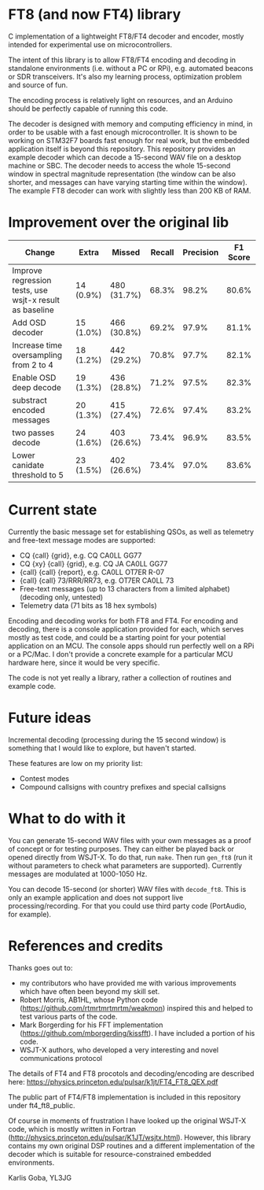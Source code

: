 # FT8 (and now FT4) library 

C implementation of a lightweight FT8/FT4 decoder and encoder, mostly intended for experimental use on microcontrollers.

The intent of this library is to allow FT8/FT4 encoding and decoding in standalone environments (i.e. without a PC or RPi), e.g. automated beacons or SDR transceivers. It's also my learning process, optimization problem and source of fun.

The encoding process is relatively light on resources, and an Arduino should be perfectly capable of running this code.

The decoder is designed with memory and computing efficiency in mind, in order to be usable with a fast enough microcontroller. It is shown to be working on STM32F7 boards fast enough for real work, but the embedded application itself is beyond this repository. This repository provides an example decoder which can decode a 15-second WAV file on a desktop machine or SBC. The decoder needs to access the whole 15-second window in spectral magnitude representation (the window can be also shorter, and messages can have varying starting time within the window). The example FT8 decoder can work with slightly less than 200 KB of RAM. 

# Improvement over the original lib

|Change|Extra|Missed|Recall|Precision|F1 Score|
|---|---|---|----|-----|----|
|Improve regression tests, use wsjt-x result as baseline|14 (0.9%)| 480 (31.7%) | 68.3% | 98.2% |80.6%|
|Add OSD decoder |15 (1.0%)|466 (30.8%) | 69.2% | 97.9%| 81.1%|
|Increase time oversampling from 2 to 4| 18 (1.2%) | 442 (29.2%)|70.8%|97.7%|82.1%|
|Enable OSD deep decode|19 (1.3%)|436 (28.8%)| 71.2% | 97.5% | 82.3%
|substract encoded messages|20 (1.3%)|415 (27.4%)|72.6%|97.4%|83.2%
|two passes decode|24 (1.6%)|403 (26.6%)|73.4%|96.9%|83.5%
|Lower canidate threshold to 5|23 (1.5%)|402 (26.6%)|73.4%|97.0%|83.6%

# Current state

Currently the basic message set for establishing QSOs, as well as telemetry and free-text message modes are supported:
* CQ {call} {grid}, e.g. CQ CA0LL GG77
* CQ {xy} {call} {grid}, e.g. CQ JA CA0LL GG77
* {call} {call} {report}, e.g. CA0LL OT7ER R-07
* {call} {call} 73/RRR/RR73, e.g. OT7ER CA0LL 73
* Free-text messages (up to 13 characters from a limited alphabet) (decoding only, untested)
* Telemetry data (71 bits as 18 hex symbols)

Encoding and decoding works for both FT8 and FT4. For encoding and decoding, there is a console application provided for each, which serves mostly as test code, and could be a starting point for your potential application on an MCU. The console apps should run perfectly well on a RPi or a PC/Mac. I don't provide a concrete example for a particular MCU hardware here, since it would be very specific.

The code is not yet really a library, rather a collection of routines and example code.

# Future ideas

Incremental decoding (processing during the 15 second window) is something that I would like to explore, but haven't started.

These features are low on my priority list:
* Contest modes
* Compound callsigns with country prefixes and special callsigns

# What to do with it

You can generate 15-second WAV files with your own messages as a proof of concept or for testing purposes. They can either be played back or opened directly from WSJT-X. To do that, run ```make```. Then run ```gen_ft8``` (run it without parameters to check what parameters are supported). Currently messages are modulated at 1000-1050 Hz.

You can decode 15-second (or shorter) WAV files with ```decode_ft8```. This is only an example application and does not support live processing/recording. For that you could use third party code (PortAudio, for example).

# References and credits

Thanks goes out to:
* my contributors who have provided me with various improvements which have often been beyond my skill set.
* Robert Morris, AB1HL, whose Python code (https://github.com/rtmrtmrtmrtm/weakmon) inspired this and helped to test various parts of the code.
* Mark Borgerding for his FFT implementation (https://github.com/mborgerding/kissfft). I have included a portion of his code.
* WSJT-X authors, who developed a very interesting and novel communications protocol

The details of FT4 and FT8 procotols and decoding/encoding are described here: https://physics.princeton.edu/pulsar/k1jt/FT4_FT8_QEX.pdf

The public part of FT4/FT8 implementation is included in this repository under ft4_ft8_public.

Of course in moments of frustration I have looked up the original WSJT-X code, which is mostly written in Fortran (http://physics.princeton.edu/pulsar/K1JT/wsjtx.html). However, this library contains my own original DSP routines and a different implementation of the decoder which is suitable for resource-constrained embedded environments.

Karlis Goba,
YL3JG
